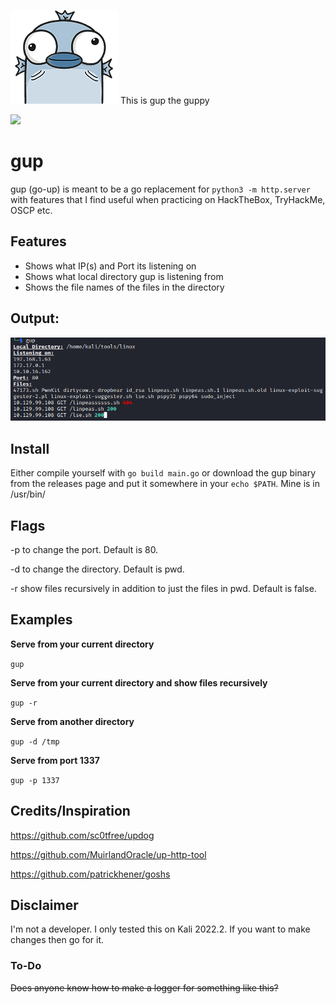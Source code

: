 ![guptheguppy](images/guptheguppy_small.png?raw=true "guptheguppy")
This is gup the guppy

<a href="https://www.buymeacoffee.com/beauknowstech"><img src="https://img.buymeacoffee.com/button-api/?text=Buy me a slice&emoji=🍕&slug=beauknowstech&button_colour=FF5F5F&font_colour=ffffff&font_family=Lato&outline_colour=000000&coffee_colour=FFDD00" /></a>

# gup

gup (go-up) is meant to be a go replacement for `python3 -m http.server` with features that I find useful when practicing on HackTheBox, TryHackMe, OSCP etc. 

## Features
* Shows what IP(s) and Port its listening on
* Shows what local directory gup is listening from
* Shows the file names of the files in the directory

## Output:
![gup](images/gup.png?raw=true "output")

## Install
Either compile yourself with `go build main.go` or download the gup binary from the releases page and put it somewhere in your `echo $PATH`. Mine is in /usr/bin/

## Flags

-p to change the port. Default is 80.

-d to change the directory. Default is pwd.

-r show files recursively in addition to just the files in pwd. Default is false. 

## Examples

**Serve from your current directory**

`gup`

**Serve from your current directory and show files recursively**

`gup -r`

**Serve from another directory**

`gup -d /tmp`

**Serve from port 1337**

`gup -p 1337`

  
## Credits/Inspiration

https://github.com/sc0tfree/updog

https://github.com/MuirlandOracle/up-http-tool

https://github.com/patrickhener/goshs


## Disclaimer

I'm not a developer. I only tested this on Kali 2022.2. If you want to make changes then go for it. 

### To-Do
~~Does anyone know how to make a logger for something like this?~~

